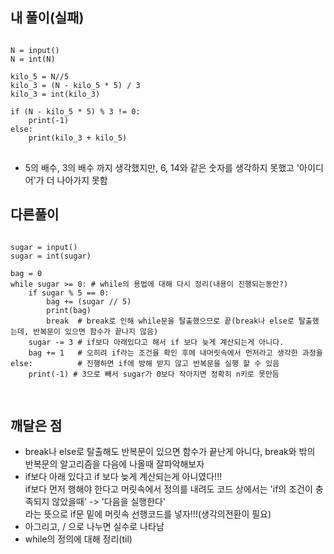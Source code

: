 ## 내 풀이(실패)
<pre>
<code>
N = input()
N = int(N)

kilo_5 = N//5
kilo_3 = (N - kilo_5 * 5) / 3
kilo_3 = int(kilo_3)

if (N - kilo_5 * 5) % 3 != 0:
    print(-1)
else:
    print(kilo_3 + kilo_5)
</code>
</pre>
- 5의 배수, 3의 배수 까지 생각했지만, 6, 14와 같은 숫자를 생각하지 못했고 '아이디어'가 더 나아가지 못함

## 다른풀이
<pre>
<code>
sugar = input()
sugar = int(sugar)

bag = 0
while sugar >= 0: # while의 용법에 대해 다시 정리(내용이 진행되는동안?)
    if sugar % 5 == 0:
        bag += (sugar // 5)
        print(bag)
        break  # break로 인해 while문을 탈출했으므로 끝(break나 else로 탈출했는데, 반복문이 있으면 함수가 끝나지 않음)
    sugar -= 3 # if보다 아래있다고 해서 if 보다 늦게 계산되는게 아니다.
    bag += 1   # 오히려 if라는 조건을 확인 후에 내머릿속에서 먼저라고 생각한 과정을
else:          # 진행하면 if에 방해 받지 않고 반복문을 실행 할 수 있음
    print(-1) # 3으로 빼서 sugar가 0보다 작아지면 정확히 n키로 못만듬

</code>
</pre>

## 깨달은 점
- break나 else로 탈출해도 반복문이 있으면 함수가 끝난게 아니다, break와 밖의 반복문의 알고리즘을 다음에 나올때 잘파악해보자
- if보다 아래 있다고 if 보다 늦게 계산되는게 아니였다!!!     
if보다 먼저 행해야 한다고 머릿속에서 정의를 내려도 코드 상에서는 'if의 조건이 충족되지 않았을때' -> '다음을 실행한다'     
라는 뜻으로 if문 밑에 머릿속 선행코드를 넣자!!!(생각의전환이 필요)
- 아그리고, / 으로 나누면 실수로 나타남
- while의 정의에 대해 정리(til)
